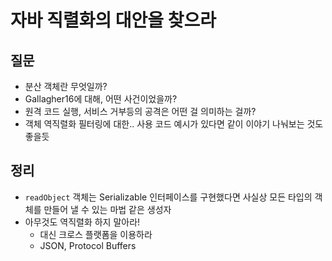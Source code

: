 # 자바 직렬화의 대안을 찾으라



## 질문

- 분산 객체란 무엇일까?
- Gallagher16에 대해, 어떤 사건이었을까?
- 원격 코드 실행, 서비스 거부등의 공격은 어떤 걸 의미하는 걸까?
- 객체 역직렬화 필터링에 대한.. 사용 코드 예시가 있다면 같이 이야기 나눠보는 것도 좋을듯

## 정리

- `readObject` 객체는 Serializable 인터페이스를 구현했다면 사실상 모든 타입의 객체를 만들어 낼 수 있는 마법 같은 생성자
- 아무것도 역직렬화 하지 말아라!
  - 대신 크로스 플랫폼을 이용하라
  - JSON, Protocol Buffers